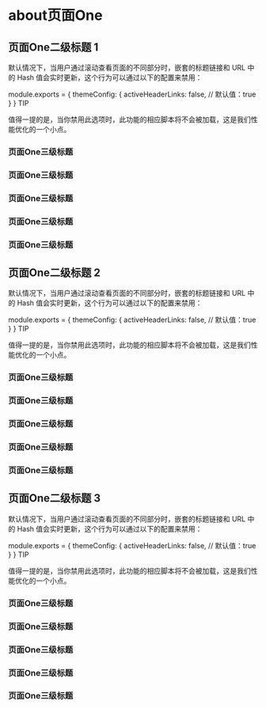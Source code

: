 # about页面One

## 页面One二级标题 1
默认情况下，当用户通过滚动查看页面的不同部分时，嵌套的标题链接和 URL 中的 Hash 值会实时更新，这个行为可以通过以下的配置来禁用：

module.exports = {
  themeConfig: {
    activeHeaderLinks: false, // 默认值：true
  }
}
TIP

值得一提的是，当你禁用此选项时，此功能的相应脚本将不会被加载，这是我们性能优化的一个小点。

### 页面One三级标题
### 页面One三级标题
### 页面One三级标题
### 页面One三级标题
### 页面One三级标题

## 页面One二级标题 2
默认情况下，当用户通过滚动查看页面的不同部分时，嵌套的标题链接和 URL 中的 Hash 值会实时更新，这个行为可以通过以下的配置来禁用：

module.exports = {
  themeConfig: {
    activeHeaderLinks: false, // 默认值：true
  }
}
TIP

值得一提的是，当你禁用此选项时，此功能的相应脚本将不会被加载，这是我们性能优化的一个小点。

### 页面One三级标题
### 页面One三级标题
### 页面One三级标题
### 页面One三级标题
### 页面One三级标题

## 页面One二级标题 3
默认情况下，当用户通过滚动查看页面的不同部分时，嵌套的标题链接和 URL 中的 Hash 值会实时更新，这个行为可以通过以下的配置来禁用：

module.exports = {
  themeConfig: {
    activeHeaderLinks: false, // 默认值：true
  }
}
TIP

值得一提的是，当你禁用此选项时，此功能的相应脚本将不会被加载，这是我们性能优化的一个小点。

### 页面One三级标题
### 页面One三级标题
### 页面One三级标题
### 页面One三级标题
### 页面One三级标题